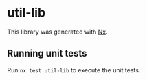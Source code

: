 # util-lib

This library was generated with [Nx](https://nx.dev).

## Running unit tests

Run `nx test util-lib` to execute the unit tests.
